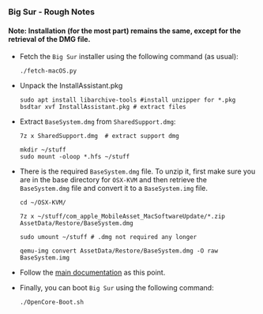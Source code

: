 ### Big Sur - Rough Notes

#### Note: Installation (for the most part) remains the same, except for the retrieval of the DMG file.

- Fetch the `Big Sur` installer using the following command (as usual):

  ```
  ./fetch-macOS.py
  ```

- Unpack the InstallAssistant.pkg

  ```
  sudo apt install libarchive-tools #install unzipper for *.pkg
  bsdtar xvf InstallAssistant.pkg # extract files
  ```

- Extract `BaseSystem.dmg` from `SharedSupport.dmg`:

  ```
  7z x SharedSupport.dmg  # extract support dmg

  mkdir ~/stuff
  sudo mount -oloop *.hfs ~/stuff
  ```

- There is the required `BaseSystem.dmg` file. To unzip it, first make sure you are in the base directory for `OSX-KVM` and then retrieve the `BaseSystem.dmg` file and convert it to a `BaseSystem.img` file.

  ```
  cd ~/OSX-KVM/

  7z x ~/stuff/com_apple_MobileAsset_MacSoftwareUpdate/*.zip AssetData/Restore/BaseSystem.dmg
  
  sudo umount ~/stuff # .dmg not required any longer

  qemu-img convert AssetData/Restore/BaseSystem.dmg -O raw BaseSystem.img
  ```

- Follow the [main documentation](README.md#installation-preparation) as this point.

- Finally, you can boot `Big Sur` using the following command:

  ```
  ./OpenCore-Boot.sh
  ```
